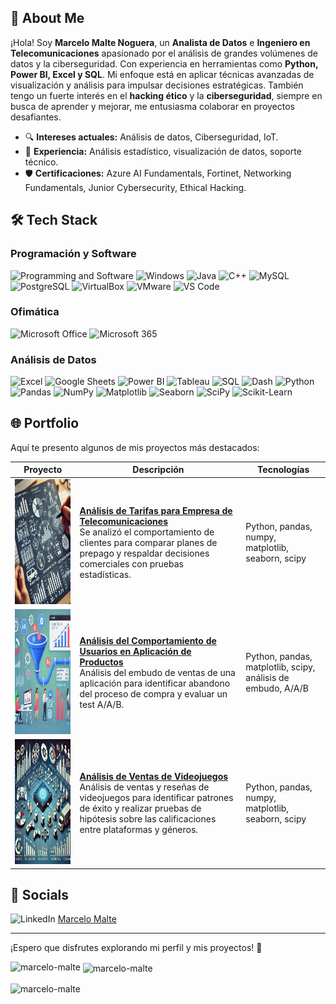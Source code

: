 ## 💫 About Me
¡Hola! Soy **Marcelo Malte Noguera**, un **Analista de Datos** e **Ingeniero en Telecomunicaciones** apasionado por el análisis de grandes volúmenes de datos y la ciberseguridad. Con experiencia en herramientas como **Python, Power BI, Excel y SQL**.
Mi enfoque está en aplicar técnicas avanzadas de visualización y análisis para impulsar decisiones estratégicas. También tengo un fuerte interés en el **hacking ético** y la **ciberseguridad**, siempre en busca de aprender y mejorar, me entusiasma colaborar en proyectos desafiantes.

- 🔍 **Intereses actuales:** Análisis de datos, Ciberseguridad, IoT.
- 🚀 **Experiencia:** Análisis estadístico, visualización de datos, soporte técnico.
- 🛡️ **Certificaciones:** Azure AI Fundamentals, Fortinet, Networking Fundamentals, Junior Cybersecurity, Ethical Hacking.

## 🛠️ Tech Stack
### Programación y Software
![Programming and Software](https://img.shields.io/badge/Linux-000000?style=flat&logo=linux&logoColor=white) 
![Windows](https://img.shields.io/badge/Windows-0078D4?style=flat&logo=windows&logoColor=white) 
![Java](https://img.shields.io/badge/Java-007396?style=flat&logo=java&logoColor=white) 
![C++](https://img.shields.io/badge/C%2B%2B-00599C?style=flat&logo=c%2B%2B&logoColor=white) 
![MySQL](https://img.shields.io/badge/MySQL-4479A1?style=flat&logo=mysql&logoColor=white) 
![PostgreSQL](https://img.shields.io/badge/PostgreSQL-336791?style=flat&logo=postgresql&logoColor=white) 
![VirtualBox](https://img.shields.io/badge/VirtualBox-183A61?style=flat&logo=virtualbox&logoColor=white) 
![VMware](https://img.shields.io/badge/VMware-607078?style=flat&logo=vmware&logoColor=white) 
![VS Code](https://img.shields.io/badge/VS_Code-007ACC?style=flat&logo=visual-studio-code&logoColor=white) 

### Ofimática
![Microsoft Office](https://img.shields.io/badge/Microsoft_Office-000000?style=flat&logo=microsoft-office&logoColor=white) 
![Microsoft 365](https://img.shields.io/badge/Microsoft_365-0067B8?style=flat&logo=microsoft-office&logoColor=white) 

### Análisis de Datos
![Excel](https://img.shields.io/badge/Excel-217346?style=flat&logo=microsoft-excel&logoColor=white) 
![Google Sheets](https://img.shields.io/badge/Google_Sheets-4285F4?style=flat&logo=google-sheets&logoColor=white) 
![Power BI](https://img.shields.io/badge/Power_BI-F2C811?style=flat&logo=power-bi&logoColor=black) 
![Tableau](https://img.shields.io/badge/Tableau-E97627?style=flat&logo=tableau&logoColor=white) 
![SQL](https://img.shields.io/badge/SQL-003B57?style=flat&logo=sql&logoColor=white) 
![Dash](https://img.shields.io/badge/Dash-000000?style=flat&logo=python&logoColor=white) 
![Python](https://img.shields.io/badge/Python-3776AB?style=flat&logo=python&logoColor=white) 
![Pandas](https://img.shields.io/badge/Pandas-150458?style=flat&logo=pandas&logoColor=white) 
![NumPy](https://img.shields.io/badge/NumPy-013243?style=flat&logo=numpy&logoColor=white) 
![Matplotlib](https://img.shields.io/badge/Matplotlib-115570?style=flat&logo=matplotlib&logoColor=white) 
![Seaborn](https://img.shields.io/badge/Seaborn-1F77B4?style=flat&logo=python&logoColor=white) 
![SciPy](https://img.shields.io/badge/SciPy-8A2C2C?style=flat&logo=scipy&logoColor=white) 
![Scikit-Learn](https://img.shields.io/badge/scikit--learn-F7931E?style=flat&logo=scikit-learn&logoColor=white) 

## 🌐 Portfolio
Aquí te presento algunos de mis proyectos más destacados:

| **Proyecto** | **Descripción** | **Tecnologías** |
| ------------ | ---------------- | --------------- | 
| <img src="https://github.com/Marcelo-Malte/img/blob/main/imgp1.jpeg?raw=true" width="300" height="200" /> | **[Análisis de Tarifas para Empresa de Telecomunicaciones](https://github.com/Marcelo-Malte/Telecomunicaciones.git)** <br> Se analizó el comportamiento de clientes para comparar planes de prepago y respaldar decisiones comerciales con pruebas estadísticas. | Python, pandas, numpy, matplotlib, seaborn, scipy |
| <img src="https://github.com/Marcelo-Malte/img/blob/main/users.jpeg?raw=true" width="300" height="200" /> | **[Análisis del Comportamiento de Usuarios en Aplicación de Productos](https://github.com/Marcelo-Malte/user_behavior.git)** <br> Análisis del embudo de ventas de una aplicación para identificar abandono del proceso de compra y evaluar un test A/A/B. | Python, pandas, matplotlib, scipy, análisis de embudo, A/A/B |
| <img src="https://github.com/Marcelo-Malte/img/blob/main/Vgames.jpeg?raw=true" width="300" height="200" />  | **[Análisis de Ventas de Videojuegos](https://github.com/Marcelo-Malte/videogame_sales.git)** <br> Análisis de ventas y reseñas de videojuegos para identificar patrones de éxito y realizar pruebas de hipótesis sobre las calificaciones entre plataformas y géneros. | Python, pandas, numpy, matplotlib, seaborn, scipy |


## 💬 Socials
![LinkedIn](https://img.shields.io/badge/LinkedIn-0A66C2?style=flat&logo=linkedin&logoColor=white) [Marcelo Malte](www.linkedin.com/in/marcelo-malte-299157285)


---

¡Espero que disfrutes explorando mi perfil y mis proyectos! 🚀

<p><img align="left" src="https://github-readme-stats.vercel.app/api/top-langs?username=marcelo-malte&show_icons=true&locale=en&layout=compact" alt="marcelo-malte" /></p>

<p>&nbsp;<img align="center" src="https://github-readme-stats.vercel.app/api?username=marcelo-malte&show_icons=true&locale=en" alt="marcelo-malte" /></p>

<p><img align="center" src="https://github-readme-streak-stats.herokuapp.com/?user=marcelo-malte&" alt="marcelo-malte" /></p>


